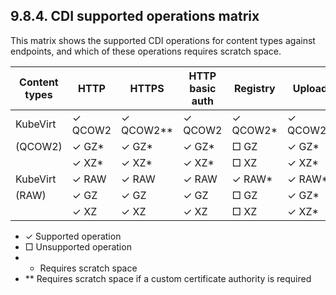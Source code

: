 ## 9.8.4. CDI supported operations matrix

This matrix shows the supported CDI operations for content types against endpoints, and which of these operations requires scratch space.

| Content types   | HTTP     | HTTPS      | HTTP basic auth   | Registry   | Upload    |
|-----------------|----------|------------|-------------------|------------|-----------|
| KubeVirt        | ✓  QCOW2 | ✓  QCOW2** | ✓  QCOW2          | ✓  QCOW2*  | ✓  QCOW2* |
| (QCOW2)         | ✓  GZ*   | ✓  GZ*     | ✓  GZ*            | □  GZ      | ✓  GZ*    |
|                 | ✓  XZ*   | ✓  XZ*     | ✓  XZ*            | □  XZ      | ✓  XZ*    |
| KubeVirt        | ✓  RAW   | ✓  RAW     | ✓  RAW            | ✓  RAW*    | ✓  RAW*   |
| (RAW)           | ✓  GZ    | ✓  GZ      | ✓  GZ             | □  GZ      | ✓  GZ*    |
|                 | ✓  XZ    | ✓  XZ      | ✓  XZ             | □  XZ      | ✓  XZ*    |

- ✓ Supported operation
- □ Unsupported operation
- * Requires scratch space
- ** Requires scratch space if a custom certificate authority is required


